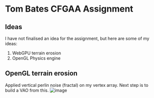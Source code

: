# Tom Bates CFGAA Assignment

## Ideas

I have not finalised an idea for the assignment, but here are some of my ideas:


1. WebGPU terrain erosion
2. OpenGL Physics engine


## OpenGL terrain erosion

Applied vertical perlin noise (fractal) on my vertex array. Next step is to build a VAO from this.
![image](https://github.com/user-attachments/assets/c4078c79-37fa-4614-a425-e48d06364d7a)


